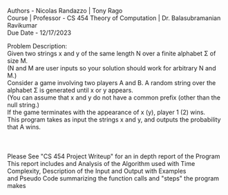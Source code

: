 Authors - Nicolas Randazzo | Tony Rago <br>
Course | Professor - CS 454 Theory of Computation | Dr. Balasubramanian Ravikumar <br>
Due Date - 12/17/2023 <br>

Problem Description: <br>
Given two strings x and y of the same length N over a finite alphabet Σ of size M. <br>
(N and M are user inputs so your solution should work for arbitrary N and M.) <br>
Consider a game involving two players A and B. A random string over the alphabet Σ is generated until x or y appears.  <br>
(You can assume that x and y do not have a common prefix (other than the null string.) <br>
If the game terminates with the appearance of x (y), player 1 (2) wins.<br>
This program takes as input the strings x and y, and outputs the probability that A wins. <br>
<br>
<br>
<br>
Please See "CS 454 Project Writeup" for an in depth report of the Program <br>
This report includes and Analysis of the Algorithm used with Time Complexity, Description of the Input and Output with Examples <br> 
and Pseudo Code summarizing the function calls and "steps" the program makes<br>
